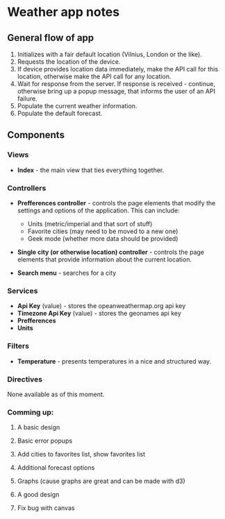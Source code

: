 Weather app notes
=================

## General flow of app

1. Initializes with a fair default location (Vilnius, London or the like).
2. Requests the location of the device.
3. If device provides location data immediately, make the API call for this location, otherwise make the API call for any location.
4. Wait for response from the server. If response is received - continue, otherwise bring up a popup message, that informs the user of an API failure.
5. Populate the current weather information.
6. Populate the default forecast.

## Components

### Views

* **Index** - the main view that ties everything together.

### Controllers

* **Prefferences controller** - controls the page elements that modify the settings and options of the application. This can include:
	* Units (metric/imperial and that sort of stuff)
	* Favorite cities (may need to be moved to a new one)
	* Geek mode (whether more data should be provided)

* **Single city (or otherwise location) controller** - controls the page elements that provide information about the current location.

* **Search menu** - searches for a city

### Services

* **Api Key** (value) - stores the opeanweathermap.org api key
* **Timezone Api Key** (value) - stores the geonames api key
* **Prefferences**
* **Units**

### Filters

* **Temperature** - presents temperatures in a nice and structured way.

### Directives

None available as of this moment.

### Comming up:

1. A basic design

1. Basic error popups

1. Add cities to favorites list, show favorites list

1. Additional forecast options

1. Graphs (cause graphs are great and can be made with d3)

1. A good design

1. Fix bug with canvas